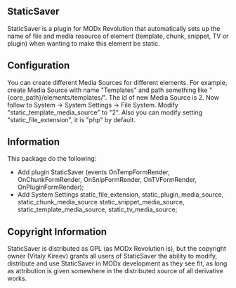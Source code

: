 ## StaticSaver

StaticSaver is a plugin for MODx Revolution that automatically sets up the name of file and media 
resource of element (template, chunk, snippet, TV or plugin) when wanting 
to make this element be static.

## Configuration

You can create different Media Sources for different elements. For example,
create Media Source with name "Templates" and path something like 
"{core_path}/elements/templates/". The id of new Media Source is 2.
Now follow to System -> System Settings -> File System.
Modify "static_template_media_source" to "2".
Also you can modify setting "static_file_extension", it is "php" by default.

## Information

This package do the following:
- Add plugin StaticSaver (events OnTempFormRender, OnChunkFormRender, 
OnSnipFormRender, OnTVFormRender, OnPluginFormRender);
- Add System Settings static_file_extension, static_plugin_media_source, static_chunk_media_source
static_snippet_media_source, static_template_media_source, static_tv_media_source;

## Copyright Information

StaticSaver is distributed as GPL (as MODx Revolution is), but the copyright owner
(Vitaly Kireev) grants all users of StaticSaver the ability to modify, distribute
and use StaticSaver in MODx development as they see fit, as long as attribution
is given somewhere in the distributed source of all derivative works.
